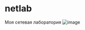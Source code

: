 # netlab
Моя сетевая лаборатория
![image](https://github.com/NetSoraXis/netlab/assets/140972880/0e8c39d5-b9da-4f20-ae7b-8205b4240459)
